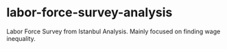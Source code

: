 # labor-force-survey-analysis
Labor Force Survey from Istanbul Analysis. Mainly focused on finding wage inequality.

